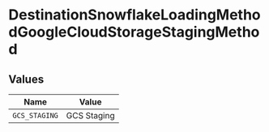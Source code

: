 # DestinationSnowflakeLoadingMethodGoogleCloudStorageStagingMethod


## Values

| Name          | Value         |
| ------------- | ------------- |
| `GCS_STAGING` | GCS Staging   |